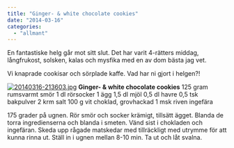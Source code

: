 ```yaml
---
title: "Ginger- & white chocolate cookies"
date: "2014-03-16"
categories: 
  - "allmant"
---
```


En fantastiske helg går mot sitt slut. Det har varit 4-rätters middag, långfrukost, solsken, kalas och mysfika med en av dom bästa jag vet.

Vi knaprade cookisar och sörplade kaffe. Vad har ni gjort i helgen?!  
  
[![20140316-213603.jpg](images/20140316-213603.jpg)](http://import.local/wp-content/uploads/2014/03/20140316-213603.jpg) **Ginger- & white chocolate cookies** 125 gram rumsvarmt smör 1 dl rörsocker 1 ägg 1,5 dl mjöl 0,5 dl havre 0,5 tsk bakpulver 2 krm salt 100 g vit choklad, grovhackad 1 msk riven ingefära

175 grader på ugnen. Rör smör och socker krämigt, tillsätt ägget. Blanda de torra ingredienserna och blanda i smeten. Vänd sist i chokladen och ingefäran. Skeda upp rågade matskedar med tillräckligt med utrymme för att kunna rinna ut. Ställ in i ugnen mellan 8-10 min. Ta ut och låt svalna.
